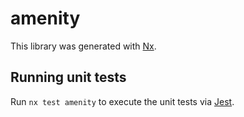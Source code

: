 # amenity

This library was generated with [Nx](https://nx.dev).

## Running unit tests

Run `nx test amenity` to execute the unit tests via [Jest](https://jestjs.io).
